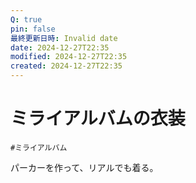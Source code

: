 ```yaml
---
Q: true
pin: false
最終更新日時: Invalid date
date: 2024-12-27T22:35
modified: 2024-12-27T22:35
created: 2024-12-27T22:35
---
```

# ミライアルバムの衣装

`#ミライアルバム`

パーカーを作って、リアルでも着る。
